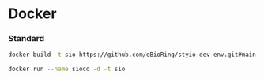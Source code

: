 # Docker

### Standard

```sh
docker build -t sio https://github.com/eBioRing/styio-dev-env.git#main:docker/std
```

```sh
docker run --name sioco -d -t sio
```

